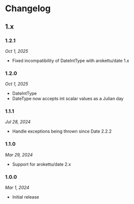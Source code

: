 # Changelog

## 1.x

### 1.2.1

*Oct 1, 2025*

* Fixed incompatibility of DateIntType with arokettu/date 1.x

### 1.2.0

*Oct 1, 2025*

* DateIntType
* DateType now accepts int scalar values as a Julian day

### 1.1.1

*Jul 28, 2024*

* Handle exceptions being thrown since Date 2.2.2

### 1.1.0

*Mar 29, 2024*

* Support for arokettu/date 2.x

### 1.0.0

*Mar 1, 2024*

* Initial release
